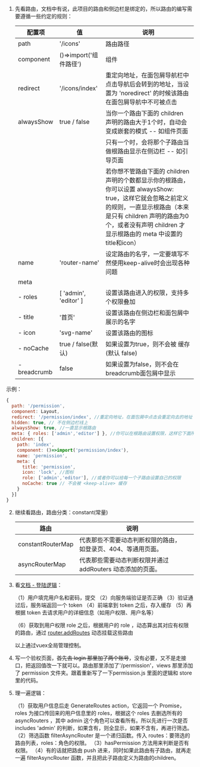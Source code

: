 1. 先看路由，文档中有说，此项目的路由和侧边栏是绑定的，所以路由的编写需要遵循一些约定的规则：

      | 配置项        | 值                     | 说明      |
      |--------------|-----------------------|----------|
      | path         | '/icons'              | 路由路径 |
      | component    | ()=>import('组件路径') | 组件 |
      | redirect     | '/icons/index'        | 重定向地址，在面包屑导航栏中点击导航后会转到的地址，当设置为 'noredirect' 的时候该路由在面包屑导航中不可被点击 |
      | alwaysShow | true / false          | 当你一个路由下面的 children 声明的路由大于1个时，自动会变成嵌套的模式 -- 如组件页面 |
      |              |                       | 只有一个时，会将那个子路由当做根路由显示在侧边栏 -- 如引导页面 |
      |              |                       | 若你想不管路由下面的 children 声明的个数都显示你的根路由，你可以设置 alwaysShow: true，这样它就会忽略之前定义的规则，一直显示根路由（本来是只有 children 声明的路由为0个，或者没有声明 children 才显示根路由的 meta 中设置的title和icon） |
      | name         | 'router-name'         | 设定路由的名字，一定要填写不然使用keep-alive时会出现各种问题 |
      | meta         |||
      | - roles      | [ 'admin', 'editor' ] | 设置该路由进入的权限，支持多个权限叠加 |
      | - title      | '首页'                | 设置该路由在侧边栏和面包屑中展示的名字 |
      | - icon       | 'svg-name'            | 设置该路由的图标 |
      | - noCache    | true / false(默认)    | 如果设置为true，则不会被 <keep-alive> 缓存(默认 false) |
      | - breadcrumb | false                | 如果设置为false，则不会在breadcrumb面包屑中显示 |

示例：
``` js
{
  path: '/permission',
  component: Layout,
  redirect: '/permission/index', //重定向地址，在面包屑中点击会重定向去的地址
  hidden: true, // 不在侧边栏线上
  alwaysShow: true, //一直显示根路由
  meta: { roles: ['admin','editor'] }, //你可以在根路由设置权限，这样它下面所以的子路由都继承了这个权限
  children: [{
    path: 'index',
    component: ()=>import('permission/index'),
    name: 'permission',
    meta: {
      title: 'permission',
      icon: 'lock', //图标
      role: ['admin','editor'], //或者你可以给每一个子路由设置自己的权限
      noCache: true // 不会被 <keep-alive> 缓存
    }
  }]
}
``` 

2. 继续看路由，路由分类：constant(常量)

      | 路由              | 说明 ||
      |-------------------|-----|--|
      | constantRouterMap | 代表那些不需要动态判断权限的路由，如登录页、404、等通用页面。 ||
      | asyncRouterMap    | 代表那些需要动态判断权限并通过 addRouters 动态添加的页面。 ||

3. 看[文档 - 登陆逻辑](https://juejin.im/post/591aa14f570c35006961acac)：

   （1）用户填完用户名和密码，提交
   （2）向服务端验证是否正确
   （3）验证通过后，服务端返回一个 token
   （4）前端拿到 token 之后，存入缓存
   （5）再根据 token 去请求用户的详细信息（如用户权限、用户名等）

   （6）获取到用户权限 role 之后，根据用户的 role ，动态算出其对应有权限的路由，通过 [router.addRoutes](https://router.vuejs.org/zh/api/#router-addroutes) 动态挂载这些路由

   以上通过vuex全局管理控制。

4. 写一个验权页面，~~首先去 login 那里加了两个账号~~，没有必要，又不是走接口，把返回值改一下就可以。路由那里添加了'/permission'，views 那里添加了 permission 文件夹。跟着重新写了一下permission.js 里面的逻辑和 store 里的代码。
5. 理一遍逻辑：

   （1）获取用户信息后走 GenerateRoutes action，它返回一个 Promise，roles 为接口传回来的用户信息里的 roles，根据这个 roles 去删选所有的 asyncRouters ，其中 admin 这个角色可以查看所有。所以先进行一次是否 includes 'admin' 的判断，如果含有，则全显示，如果不含有，再进行筛选。
   （2）筛选函数 filterAsyncRouter 是一个递归函数。传入 routes：要筛选的路由列表，roles：角色的权限。
   （3）hasPermission 方法用来判断是否有权限。
   （4）有的话就把路由 push 进来，同时如果此路由有子路由，就再走一遍 filterAsyncRouter 函数，并且把此子路由定义为路由的children。
